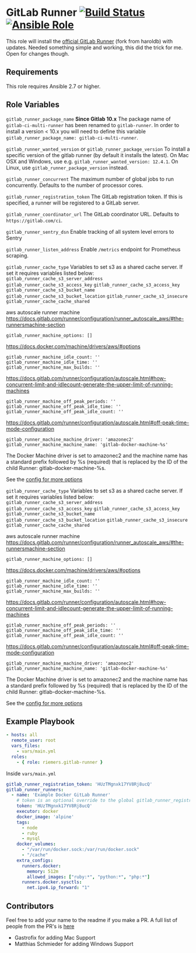 GitLab Runner [![Build Status](https://api.travis-ci.org/riemers/ansible-gitlab-runner.svg?branch=master)](https://travis-ci.org/riemers/ansible-gitlab-runner) [![Ansible Role](https://img.shields.io/badge/role-riemers.gitlab--runner-blue.svg?maxAge=2592000)](https://galaxy.ansible.com/riemers/gitlab-runner/)
=============

This role will install the [official GitLab Runner](https://gitlab.com/gitlab-org/gitlab-runner)
(fork from haroldb) with updates. Needed something simple and working, this did the trick for me. Open for changes though.

Requirements
------------

This role requires Ansible 2.7 or higher.

Role Variables
--------------

`gitlab_runner_package_name`
**Since Gitlab 10.x** The package name of `gitlab-ci-multi-runner` has been renamed to `gitlab-runner`. In order to install a version < 10.x you will need to define this variable `gitlab_runner_package_name: gitlab-ci-multi-runner`.

`gitlab_runner_wanted_version` or `gitlab_runner_package_version`
To install a specific version of the gitlab runner (by default it installs the latest).
On Mac OSX and Windows, use e.g. `gitlab_runner_wanted_version: 12.4.1`.
On Linux, use `gitlab_runner_package_version` instead.

`gitlab_runner_concurrent`
The maximum number of global jobs to run concurrently.
Defaults to the number of processor cores.

`gitlab_runner_registration_token`
The GitLab registration token. If this is specified, a runner will be registered to a GitLab server.

`gitlab_runner_coordinator_url`
The GitLab coordinator URL.
Defaults to `https://gitlab.com/ci`.

`gitlab_runner_sentry_dsn`
Enable tracking of all system level errors to Sentry

`gitlab_runner_listen_address`
Enable `/metrics` endpoint for Prometheus scraping.

`gitlab_runner_cache_type`
Variables to set s3 as a shared cache server. If set it requires variables listed below:
`gitlab_runner_cache_s3_server_address`
`gitlab_runner_cache_s3_access_key`
`gitlab_runner_cache_s3_access_key`
`gitlab_runner_cache_s3_bucket_name`
`gitlab_runner_cache_s3_bucket_location`
`gitlab_runner_cache_s3_insecure`
`gitlab_runner_cache_cache_shared`


aws autoscale runner machine
https://docs.gitlab.com/runner/configuration/runner_autoscale_aws/#the-runnersmachine-section

    gitlab_runner_machine_options: []

https://docs.docker.com/machine/drivers/aws/#options

    gitlab_runner_machine_idle_count: ''
    gitlab_runner_machine_idle_time: ''
    gitlab_runner_machine_max_builds: ''

https://docs.gitlab.com/runner/configuration/autoscale.html#how-concurrent-limit-and-idlecount-generate-the-upper-limit-of-running-machines

    gitlab_runner_machine_off_peak_periods: ''
    gitlab_runner_machine_off_peak_idle_time: ''
    gitlab_runner_machine_off_peak_idle_count: ''

https://docs.gitlab.com/runner/configuration/autoscale.html#off-peak-time-mode-configuration

    gitlab_runner_machine_machine_driver: 'amazonec2'
    gitlab_runner_machine_machine_name: 'gitlab-docker-machine-%s'

The Docker Machine driver is set to amazonec2 and the machine name has a standard prefix followed by %s (required) that is replaced by the ID of the child Runner: gitlab-docker-machine-%s.

See the [config for more options](https://github.com/riemers/ansible-gitlab-runner/blob/master/tasks/register-runner.yml)

`gitlab_runner_cache_type`
Variables to set s3 as a shared cache server. If set it requires variables listed below:
`gitlab_runner_cache_s3_server_address`
`gitlab_runner_cache_s3_access_key`
`gitlab_runner_cache_s3_access_key`
`gitlab_runner_cache_s3_bucket_name`
`gitlab_runner_cache_s3_bucket_location`
`gitlab_runner_cache_s3_insecure`
`gitlab_runner_cache_cache_shared`

aws autoscale runner machine
https://docs.gitlab.com/runner/configuration/runner_autoscale_aws/#the-runnersmachine-section

    gitlab_runner_machine_options: []

https://docs.docker.com/machine/drivers/aws/#options

    gitlab_runner_machine_idle_count: ''
    gitlab_runner_machine_idle_time: ''
    gitlab_runner_machine_max_builds: ''

https://docs.gitlab.com/runner/configuration/autoscale.html#how-concurrent-limit-and-idlecount-generate-the-upper-limit-of-running-machines

    gitlab_runner_machine_off_peak_periods: ''
    gitlab_runner_machine_off_peak_idle_time: ''
    gitlab_runner_machine_off_peak_idle_count: ''

https://docs.gitlab.com/runner/configuration/autoscale.html#off-peak-time-mode-configuration

    gitlab_runner_machine_machine_driver: 'amazonec2'
    gitlab_runner_machine_machine_name: 'gitlab-docker-machine-%s'

The Docker Machine driver is set to amazonec2 and the machine name has a standard prefix followed by %s (required) that is replaced by the ID of the child Runner: gitlab-docker-machine-%s.

See the [config for more options](https://github.com/riemers/ansible-gitlab-runner/blob/master/tasks/register-runner.yml)

Example Playbook
----------------
```yaml
- hosts: all
  remote_user: root
  vars_files:
    - vars/main.yml
  roles:
    - { role: riemers.gitlab-runner }
```

Inside `vars/main.yml`
```yaml
gitlab_runner_registration_token: 'HUzTMgnxk17YV8Rj8ucQ'
gitlab_runner_runners:
  - name: 'Example Docker GitLab Runner'
    # token is an optional override to the global gitlab_runner_registration_token
    token: 'HUzTMgnxk17YV8Rj8ucQ'
    executor: docker
    docker_image: 'alpine'
    tags:
      - node
      - ruby
      - mysql
    docker_volumes:
      - "/var/run/docker.sock:/var/run/docker.sock"
      - "/cache"
    extra_configs:
      runners.docker:
        memory: 512m
        allowed_images: ["ruby:*", "python:*", "php:*"]
      runners.docker.sysctls:
        net.ipv4.ip_forward: "1"
```

Contributors
------------
Feel free to add your name to the readme if you make a PR. A full list of people from the PR's is [here](https://github.com/riemers/ansible-gitlab-runner/pulls?q=is%3Apr+is%3Aclosed)

- Gastrofix for adding Mac Support
- Matthias Schmieder for adding Windows Support
